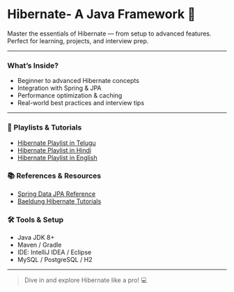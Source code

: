 # Hibernate- A Java Framework 🚀

Master the essentials of Hibernate — from setup to advanced features.  
Perfect for learning, projects, and interview prep.

---

### What’s Inside?
- Beginner to advanced Hibernate concepts  
- Integration with Spring & JPA  
- Performance optimization & caching  
- Real-world best practices and interview tips  

---

### 🎥 Playlists & Tutorials
- [Hibernate Playlist in Telugu](https://www.youtube.com/playlist?list=PLO7Oa5iXf4QgYn3uPTXy0t7l6ZtkCseUf)  
- [Hibernate Playlist in Hindi](https://www.youtube.com/playlist?list=PL0zysOflRCekX8OO7V7pGQ9kxZ28JyJlk)  
- [Hibernate Playlist in English](https://www.youtube.com/playlist?list=PL...)  

### 📚 References & Resources
- [Spring Data JPA Reference](https://spring.io/projects/spring-data-jpa)  
- [Baeldung Hibernate Tutorials](https://www.baeldung.com/courses/learn-hibernate-jpa-course) 

### 🛠 Tools & Setup
- Java JDK 8+  
- Maven / Gradle  
- IDE: IntelliJ IDEA / Eclipse  
- MySQL / PostgreSQL / H2  

---

> Dive in and explore Hibernate like a pro! 💻
